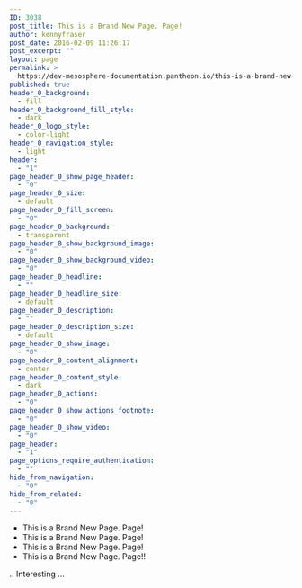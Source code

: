 ```yaml
---
ID: 3038
post_title: This is a Brand New Page. Page!
author: kennyfraser
post_date: 2016-02-09 11:26:17
post_excerpt: ""
layout: page
permalink: >
  https://dev-mesosphere-documentation.pantheon.io/this-is-a-brand-new-page-page/
published: true
header_0_background:
  - fill
header_0_background_fill_style:
  - dark
header_0_logo_style:
  - color-light
header_0_navigation_style:
  - light
header:
  - "1"
page_header_0_show_page_header:
  - "0"
page_header_0_size:
  - default
page_header_0_fill_screen:
  - "0"
page_header_0_background:
  - transparent
page_header_0_show_background_image:
  - "0"
page_header_0_show_background_video:
  - "0"
page_header_0_headline:
  - ""
page_header_0_headline_size:
  - default
page_header_0_description:
  - ""
page_header_0_description_size:
  - default
page_header_0_show_image:
  - "0"
page_header_0_content_alignment:
  - center
page_header_0_content_style:
  - dark
page_header_0_actions:
  - "0"
page_header_0_show_actions_footnote:
  - "0"
page_header_0_show_video:
  - "0"
page_header:
  - "1"
page_options_require_authentication:
  - ""
hide_from_navigation:
  - "0"
hide_from_related:
  - "0"
---
```

*   This is a Brand New Page. Page!
*   This is a Brand New Page. Page!
*   This is a Brand New Page. Page!
*   This is a Brand New Page. Page!!

.. Interesting ...

